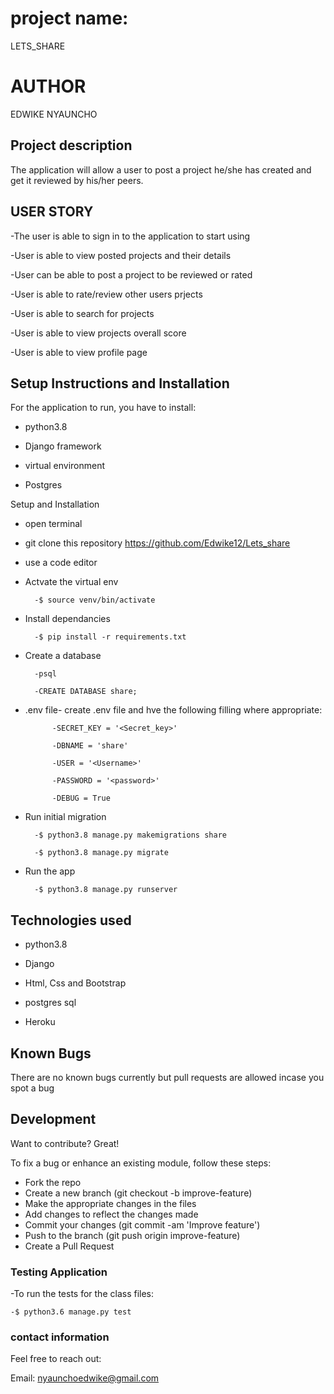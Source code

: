 #  project name:
LETS_SHARE 


# AUTHOR
EDWIKE NYAUNCHO


## Project description
The application will allow a user to post a project he/she has created and get it reviewed by his/her peers.


## USER STORY
-The user is able to sign in to the application to start using

-User is able to view posted projects and their details

-User can be able to post a project to be reviewed or rated

-User is able to rate/review other users prjects

-User is able to search for projects

-User is able to view projects overall score

-User is able to view profile page


## Setup Instructions and Installation
For the application to run, you have to install:

- python3.8

- Django framework

- virtual environment

- Postgres

Setup and Installation
- open terminal

- git clone this repository https://github.com/Edwike12/Lets_share

- use a code editor

- Actvate the virtual env 

        -$ source venv/bin/activate

- Install dependancies 

        -$ pip install -r requirements.txt

- Create a database

        -psql

        -CREATE DATABASE share;

- .env file- create  .env file and hve the following filling where appropriate:

            -SECRET_KEY = '<Secret_key>'

            -DBNAME = 'share'

            -USER = '<Username>'

            -PASSWORD = '<password>'

            -DEBUG = True

- Run initial migration

        -$ python3.8 manage.py makemigrations share

        -$ python3.8 manage.py migrate

- Run the app

        -$ python3.8 manage.py runserver


## Technologies used
- python3.8

- Django

- Html, Css and Bootstrap

- postgres sql

- Heroku


## Known Bugs
There are no known bugs currently but pull requests are allowed incase you spot a bug


## Development 
Want to contribute? Great!

To fix a bug or enhance an existing module, follow these steps:
- Fork the repo
- Create a new branch (git checkout -b improve-feature)
- Make the appropriate changes in the files
- Add changes to reflect the changes made
- Commit your changes (git commit -am 'Improve feature')
- Push to the branch (git push origin improve-feature)
- Create a Pull Request


### Testing Application
-To run the tests for the class files:

    -$ python3.6 manage.py test




### contact information
Feel free to reach out:

Email: nyaunchoedwike@gmail.com




